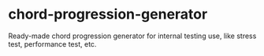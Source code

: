 # chord-progression-generator

Ready-made chord progression generator for internal testing use, like stress test, performance test, etc.
